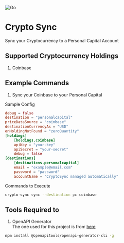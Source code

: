 ![Go](https://github.com/will7200/go-crypto-sync/workflows/Go/badge.svg)
# Crypto Sync
Sync your Cryptocurrency to a Personal Capital Account
## Supported Cryptocurrency Holdings
1. Coinbase

## Example Commands
1. Sync your Coinbase to your Personal Capital
  
Sample Config
```toml
debug = false
destination = "personalcapital"
priceDataSource = "coinbase"
destinationCurrencyAs = "USD"
onHoldingNotFound = "zeroQuantity"
[holdings]
    [holdings.coinbase]
    apiKey = "your-key"
    apiSecret = "your-secret"
    debug = false
[destinations]
    [destinations.personalcapital]
    email = "example@email.com"
    password = "password"
    accountName = "CryptoSync managed automatically"
``` 
Commands to Execute
```bash
crypto-sync sync --destination pc coinbase 
```

## Tools Required to
1. OpenAPI Generator  
The one used for this project is from [here](https://openapi-generator.tech/docs/installation)
```bash
npm install @openapitools/openapi-generator-cli -g
```